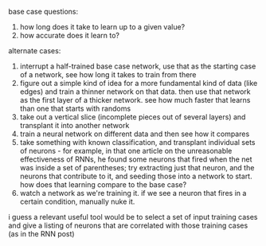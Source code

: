base case questions:
  1. how long does it take to learn up to a given value?
  2. how accurate does it learn to?

alternate cases:

1. interrupt a half-trained base case network, use that as the starting case of a network, see how long it takes to train from there
2. figure out a simple kind of idea for a more fundamental kind of data (like edges) and train a thinner network on that data. then use that network as the first layer of a thicker network. see how much faster that learns than one that starts with randoms
3. take out a vertical slice (incomplete pieces out of several layers) and transplant it into another network
4. train a neural network on different data and then see how it compares
5. take something with known classification, and transplant individual sets of neurons - for example, in that one article on the unreasonable effectiveness of RNNs, he found some neurons that fired when the net was inside a set of parentheses; try extracting just that neuron, and the neurons that contribute to it, and seeding those into a network to start. how does that learning compare to the base case?
6. watch a network as we're training it. if we see a neuron that fires in a certain condition, manually nuke it.

i guess a relevant useful tool would be to select a set of input training cases and give a listing of neurons that are correlated with those training cases (as in the RNN post)
